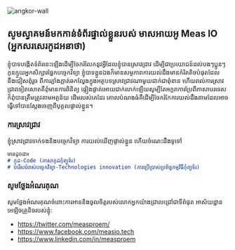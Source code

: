 ![angkor-wall](https://user-images.githubusercontent.com/12493849/145358295-9fd7a27d-79b0-4197-96d1-09536593e924.jpg)
## សូមស្វាគមន៍មកកាន់ទំព័រផ្ទាល់ខ្លួនរបស់ មាសអាយអូ Meas IO (អ្នកសរសេរកូដអនាថា)


ខ្ញុំបាទបង្កើតទំព័រនេះឡើងដើម្បីចែករំលែកនូវអ្វីដែលខ្ញុំបានស្រាវជ្រាវ ដើម្បីជាប្រយោជន៍ដល់បងៗប្អូនៗកូនក្មួយអ្នកសិក្សារផ្នែកបច្ចេកវិទ្យា ខ្ញុំបាទខ្លួនឯងក៏មានសម្ថភាពការយល់ដឹងមានកំរិតតិចបំផុតដែលនឹងជៀសពុំរួច ពីការភ្លាំងភ្លាត់ឆកល្វែងក្នុងអត្ថបទស្រាវជ្រាវណាមួយជាក់ជាពុំខាន ហើយរាល់ការស្រាវជ្រាវទៀតសោតគឺពុំមានការពិនិត្យ
ផ្ទៀងផ្ទាត់អោយជាក់លាក់ឡើយសូម្បីតែអក្ខរាការប្រែពីភាសាបរទេស ក៏ពុំបានត្រឹមត្រូវតាមអត្ថន័យ ដើមរបស់គេដែរ គោលបំណងធំគឺដើម្បីចែករំកែការយល់ដឹងតាមដែលអាចធ្វើទៅបានស្ដែងចេញពីបុគ្គលផ្ទាល់ខ្លួន។
### ការស្រាវជ្រាវ

ខ្ញុំស្រាវជ្រាវទាក់ទងនិងបច្ចេកវិទ្យា ការយល់ឃើញផ្ទាល់ខ្លួន ហើយចំណេះដឹងទូទៅ

```markdown
មានដូចជា៖
# កូដ-Code (ភាសាកូដកុំព្យូទ័រ)
# បំរើសបំរាស់បច្ចេកវិទ្យា-Technologies innovation (ការប្រើប្រាស់ប្រព័ន្ធកម្មវិធីកុំព្យូទ័រ)
```
### សូមថ្លែងអំណរគុណ
សូមថ្លែងអំណរគុណចំពោះការអាននិងចូលចិត្តរបស់លោកអ្នកយ៉ាងជ្រាលជ្រៅជាទីពំផុត
អាស័យដ្ឋានអេឡិចត្រូនិចរបស់ខ្ញុំ:
- https://twitter.com/measproem/
- https://www.facebook.com/measio.tech
- https://www.linkedin.com/in/measproem
